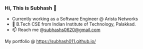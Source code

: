 ### Hi, This is Subhash 👋

- Currently working as a Software Engineer @ Arista Networks
- 🔭 B.Tech CSE from Indian Institute of Technology, Palakkad.
- 📫 Reach me @subhashs0620@gmail.com

My portfolio @ https://subhash011.github.io/

<!--
**subhash011/subhash011** is a ✨ _special_ ✨ repository because its `README.md` (this file) appears on your GitHub profile.

Here are some ideas to get you started:

- 🔭 I’m currently working on ...
- 🌱 I’m currently learning ...
- 👯 I’m looking to collaborate on ...
- 🤔 I’m looking for help with ...
- 💬 Ask me about ...
- 📫 How to reach me: ...
- 😄 Pronouns: ...
- ⚡ Fun fact: ...
-->

